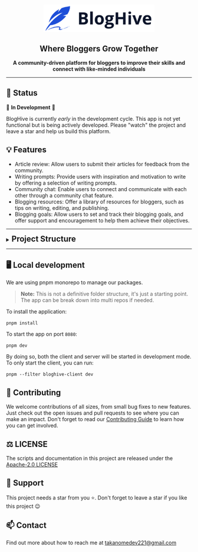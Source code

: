 <div align="center">
  <br>
  <img alt="BlogHive" src="./apps/client/public/logo-text-black-1.png" width="300px">
  <h2>Where Bloggers Grow Together</h2>
  <strong>A community-driven platform for bloggers to improve their skills and connect with like-minded individuals</strong>
</div>

---

## :vertical_traffic_light: Status

🚧 **In Development** 🚧

BlogHive is currently _early_ in the development cycle. This app is
not yet functional but is being actively developed. Please "watch" the project and leave a star and help us build this platform.

## :bulb: Features

- Article review: Allow users to submit their articles for feedback from the community.
- Writing prompts: Provide users with inspiration and motivation to write by offering a selection of writing prompts.
- Community chat: Enable users to connect and communicate with each other through a community chat feature.
- Blogging resources: Offer a library of resources for bloggers, such as tips on writing, editing, and publishing.
- Blogging goals: Allow users to set and track their blogging goals, and offer support and encouragement to help them achieve their objectives.

---

<details>
  <summary><h2 style="display:inline;"> Project Structure</h2></summary>

```bash
.
├── apps
│   ├── client
│   │   ├── next.config.js
│   │   ├── next-env.d.ts
│   │   ├── package.json
│   │   ├── postcss.config.js
│   │   ├── public
│   │   │   ├── community.png
│   │   │   ├── logo-text-black-1.png
│   │   │   ├── logo-text-black.png
│   │   │   ├── logo-text-blue-1.png
│   │   │   └── logo-text-blue.png
│   │   ├── README.md
│   │   ├── src
│   │   │   ├── components
│   │   │   │   ├── Footer.tsx
│   │   │   │   └── Header.tsx
│   │   │   ├── pages
│   │   │   │   ├── _app.tsx
│   │   │   │   └── index.tsx
│   │   │   └── styles
│   │   │       └── global.css
│   │   ├── tailwind.config.js
│   │   └── tsconfig.json
│   └── server
│       ├── nest-cli.json
│       ├── package.json
│       ├── README.md
│       ├── src
│       │   ├── app.controller.spec.ts
│       │   ├── app.controller.ts
│       │   ├── app.module.ts
│       │   ├── app.service.ts
│       │   └── main.ts
│       ├── test
│       │   ├── app.e2e-spec.ts
│       │   └── jest-e2e.json
│       ├── tsconfig.build.json
│       └── tsconfig.json
├── CODE_OF_CONDUCT.md
├── commitlint.config.js
├── CONTRIBUTING.md
├── LICENSE
├── package.json
├── packages
│   ├── atoms
│   │   ├── Button.tsx
│   │   ├── index.tsx
│   │   ├── package.json
│   │   └── tsconfig.json
│   ├── eslint-config-custom
│   │   ├── eslint-next.js
│   │   ├── eslint-server.js
│   │   ├── index.js
│   │   └── package.json
│   ├── prettier-config-custom
│   │   ├── index.js
│   │   └── package.json
│   └── tsconfig
│       ├── base.json
│       ├── nextjs.json
│       ├── server.json
│       ├── package.json
│       └── README.md
├── pnpm-lock.yaml
├── pnpm-workspace.yaml
├── README.md
├── SECURITY.md
└── turbo.json
```

</details>

---

## :desktop_computer: Local development

We are using pnpm monorepo to manage our packages.
> **Note:** This is not a definitive folder structure, it's just a starting point. The app can be break down into multi repos if needed.
>

To install the application:

```bash
pnpm install
```

To start the app on port `8080`:

```shell
pnpm dev
```

By doing so, both the client and server will be started in development mode.
To only start the client, you can run:

```shell
pnpm --filter bloghive-client dev
```

## :handshake: Contributing

We welcome contributions of all sizes, from small bug fixes to new features. Just check out the open issues and pull requests to see where you can make an impact.
Don't forget to read our [Contributing Guide](CONTRIBUTING.md) to learn how you can get involved.

## :balance_scale: LICENSE

The scripts and documentation in this project are released under the [Apache-2.0 LICENSE](LICENSE)

## :pray: Support

This project needs a star from you ⭐. Don't forget to leave a star if you like this project :wink:

## 📫 Contact

Find out more about how to reach me at [takanomedev221@gmail.com](mailto:takanomedev221@gmail.com)
